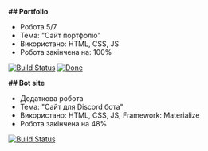 

**## Portfolio**

- Робота 5/7
- Тема: "Сайт портфоліо"
- Використано: HTML, CSS, JS
- Робота закінчена на: 100%

[![Build Status](http://img.shields.io/travis/badges/badgerbadgerbadger.svg?style=flat-square)](https://travis-ci.org/badges/badgerbadgerbadger)
[![Done](http://img.shields.io/coveralls/badges/badgerbadgerbadger.svg?style=flat-square)](https://coveralls.io/r/badges/badgerbadgerbadger)




**## Bot site**

- Додаткова робота
- Тема: "Сайт для Discord бота"
- Використано: HTML, CSS, JS, Framework: Materialize
- Робота закінчена на 48%

[![Build Status](http://img.shields.io/travis/badges/badgerbadgerbadger.svg?style=flat-square)](https://travis-ci.org/badges/badgerbadgerbadger)


